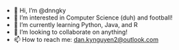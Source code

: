 - 👋 Hi, I’m @dnngky
- 👀 I’m interested in Computer Science (duh) and football!
- 🌱 I’m currently learning Python, Java, and R
- 💞️ I’m looking to collaborate on anything!
- 📫 How to reach me: dan.kynguyen2@outlook.com

<!---
dnngky/dnngky is a ✨ special ✨ repository because its `README.md` (this file) appears on your GitHub profile.
You can click the Preview link to take a look at your changes.
--->

